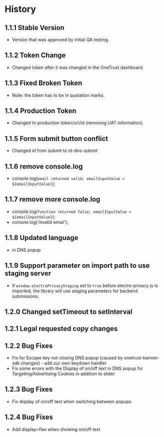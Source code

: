 # History

## 1.1.1 Stable Version

-   Version that was approved by initial QA testing.

## 1.1.2 Token Change

-   Changed token after it was changed in the OneTrust dashboard.

## 1.1.3 Fixed Broken Token

-   Note: the token has to be in quotation marks.

## 1.1.4 Production Token

-   Changed to production token/url/id (removing UAT information).

## 1.1.5 Form submit button conflict

-   Changed id from submit to ot-dns-submit

## 1.1.6 remove console.log

-   console.log(`email returned valid; emailInputValue = ${emailInputValue}`);

## 1.1.7 remove more console.log

-   console.log(`function returned false; emailInputValue = ${emailInputValue}`);
-   console.log('invalid email');

## 1.1.8 Updated language

-   in DNS popup

## 1.1.9 Support parameter on import path to use staging server

-   if `window.electroPrivacyStaging` set to `true` before electro-privacy js is imported, the library will use staging parameters for backend submissions.

## 1.2.0 Changed setTimeout to setInterval

## 1.2.1 Legal requested copy changes

## 1.2.2 Bug Fixes
 - Fix for Escape key not closing DNS popup (caused by onetrust-banner-sdk changes) - add our own keydown handler
 - Fix some errors with the Display of on/off text in DNS popup for Targeting/Advertising Cookies in addition to slider

## 1.2.3 Bug Fixes
  - Fix display of on/off text when switching between popups

## 1.2.4 Bug Fixes
- Add display=flex when showing on/off text
